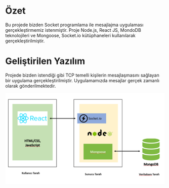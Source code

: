 # Özet
Bu projede bizden Socket programlama ile mesajlajma uygulaması gerçekleştirmemiz istenmiştir. Proje Node.js, React JS, MondoDB teknolojileri ve Mongoose, Socket.io kütüphaneleri kullanılarak gerçekleştirilmiştir.

# Geliştirilen Yazılım

Projede bizden istendiği gibi TCP temelli kişilerin mesajlaşmasını sağlayan bir uygulama gerçekleştirilmiştir. Uygulamamızda mesajlar gerçek zamanlı olarak gönderilmektedir.


![](http://github.com/yazicielif/Chat-App/blob/master/ReadmeImages/Mimari.png)

